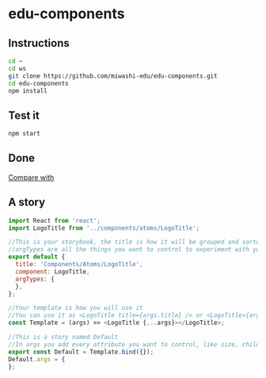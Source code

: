 # edu-components

## Instructions 

```bash
cd ~
cd ws
git clone https://github.com/miwashi-edu/edu-components.git
cd edu-components
npm install
```

## Test it

```bash
npm start
```

## Done

[Compare with](https://github.com/miwashi-edu/edu-components-done)


## A story

```js
import React from 'react';
import LogoTitle from '../components/atoms/LogoTitle';

//This is your storybook, the title is how it will be grouped and sorted, and must be unique
//argTypes are all the things you want to control to experiment with your component in storybook
export default {
  title: 'Components/Atoms/LogoTitle',
  component: LogoTitle,
  argTypes: {
  },
};

//Your template is how you will use it
//You can use it as <LogoTitle title={args.title} /> or <LogoTitle>{args.children}</LogoTitle>
const Template = (args) => <LogoTitle {...args}></LogoTitle>;

//This is a story named Default
//In args you add every attribute you want to control, like size, children, tittle
export const Default = Template.bind({});
Default.args = {
};
```


